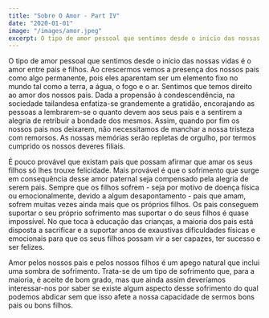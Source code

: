 ```yaml
---
title: "Sobre O Amor - Part IV"
date: "2020-01-01"
image: "/images/amor.jpeg"
excerpt: O tipo de amor pessoal que sentimos desde o início das nossas vidas é o amor entre pais e filhos. Ao crescermos vemos a presença dos nossos pais como algo permanente, pois eles aparentam ser um elemento fixo no mundo tal como a terra, a água, o fogo e o ar.
---
```


O tipo de amor pessoal que sentimos desde o início das nossas vidas é o amor entre pais e filhos. Ao crescermos vemos a presença dos nossos pais como algo permanente, pois eles aparentam ser um elemento fixo no mundo tal como a terra, a água, o fogo e o ar. Sentimos que temos direito ao amor dos nossos pais. Dada a propensão à condescendência, na sociedade tailandesa enfatiza-se grandemente a gratidão, encorajando as pessoas a lembrarem-se o quanto devem aos seus pais e a sentirem a alegria de retribuir a bondade dos mesmos. Assim, quando por fim os nossos pais nos deixarem, não necessitamos de manchar a nossa tristeza com remorsos. As nossas memórias serão repletas de orgulho, por termos cumprido os nossos deveres filiais.

É pouco provável que existam pais que possam afirmar que amar os seus filhos só lhes trouxe felicidade. Mais provável é que o sofrimento que surge em consequência desse amor paternal seja compensado pela alegria de serem pais. Sempre que os filhos sofrem - seja por motivo de doença física ou emocionalmente, devido a algum desapontamento - pais que amam, sofrem muitas vezes ainda mais que os próprios filhos. Os pais conseguem suportar o seu próprio sofrimento mas suportar o do seus filhos é quase impossível. No que toca à educação das crianças, a maioria dos pais está disposta a sacrificar e a suportar anos de exaustivas dificuldades físicas e emocionais para que os seus filhos possam vir a ser capazes, ter sucesso e ser felizes.

Amor pelos nossos pais e pelos nossos filhos é um apego natural que inclui uma sombra de sofrimento. Trata-se de um tipo de sofrimento que, para a maioria, é aceite de bom grado, mas que ainda assim deveríamos interessar-nos por saber se existe algum aspecto desse sofrimento do qual podemos abdicar sem que isso afete a nossa capacidade de sermos bons pais ou bons filhos.
